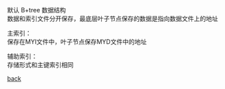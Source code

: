 默认 B+tree 数据结构  
数据和索引文件分开保存，最底层叶子节点保存的数据是指向数据文件上的地址  

主索引：  
保存在MYI文件中，叶子节点保存MYD文件中的地址  

辅助索引：  
存储形式和主键索引相同  

[back](../10.md)  